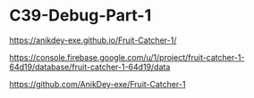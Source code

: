 # C39-Debug-Part-1

https://anikdey-exe.github.io/Fruit-Catcher-1/

https://console.firebase.google.com/u/1/project/fruit-catcher-1-64d19/database/fruit-catcher-1-64d19/data

https://github.com/AnikDey-exe/Fruit-Catcher-1
